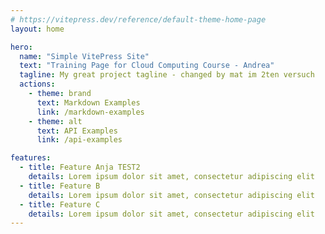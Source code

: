 ```yaml
---
# https://vitepress.dev/reference/default-theme-home-page
layout: home

hero:
  name: "Simple VitePress Site"
  text: "Training Page for Cloud Computing Course - Andrea"
  tagline: My great project tagline - changed by mat im 2ten versuch
  actions:
    - theme: brand
      text: Markdown Examples
      link: /markdown-examples
    - theme: alt
      text: API Examples
      link: /api-examples

features:
  - title: Feature Anja TEST2
    details: Lorem ipsum dolor sit amet, consectetur adipiscing elit
  - title: Feature B
    details: Lorem ipsum dolor sit amet, consectetur adipiscing elit
  - title: Feature C
    details: Lorem ipsum dolor sit amet, consectetur adipiscing elit
---
```


